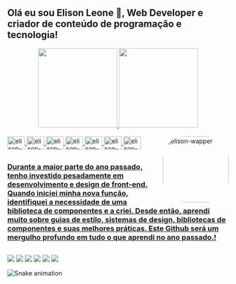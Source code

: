 ## Olá eu sou Elison Leone 🐍, Web Developer e criador de conteúdo de programação e tecnologia!
<div align="center">
  <a href="https://github.com/elisonleone">
  <img height="180em" src="https://github-readme-stats.vercel.app/api?username=elisonleone&show_icons=true&theme=dark&include_all_commits=true&count_private=true"/>
  <img height="180em" src="https://github-readme-stats.vercel.app/api/top-langs/?username=elisonleone&layout=compact&langs_count=7&theme=dark"/>
</div>
<div style="display: inline_block"><br>
    <img align="center" alt="elison-nextjs" height="30" width="40" src="https://cdn.jsdelivr.net/gh/devicons/devicon/icons/nextjs/nextjs-original.svg">
    <img align="center" alt="elison-reactjs" height="30" width="40" src="https://cdn.jsdelivr.net/gh/devicons/devicon/icons/react/react-original.svg">
    <img align="center" alt="elison-typescript" height="30" width="40" src="https://cdn.jsdelivr.net/gh/devicons/devicon/icons/typescript/typescript-original.svg">
    <img align="center" alt="elison-javascript" height="30" width="40" src="https://cdn.jsdelivr.net/gh/devicons/devicon/icons/javascript/javascript-original.svg">
    <img align="center" alt="elison-tailwindcss" height="30" width="40" src="https://cdn.jsdelivr.net/gh/devicons/devicon/icons/tailwindcss/tailwindcss-plain.svg">
    <img align="center" alt="elison-css3" height="30" width="40" src="https://cdn.jsdelivr.net/gh/devicons/devicon/icons/css3/css3-original.svg">
    <img align="center" alt="elison-html" height="30" width="40" src="https://cdn.jsdelivr.net/gh/devicons/devicon/icons/html5/html5-original.svg">
    <img align="right" alt="elison-wapper" height="150" style="border-radius:50px;" src="https://freefiremobile-a.akamaihd.net/common/web_event/officialwebsite/character/Shirou/2d.png">
</div>

##

### Durante a maior parte do ano passado, tenho investido pesadamente em desenvolvimento e design de front-end. Quando iniciei minha nova função, identifiquei a necessidade de uma biblioteca de componentes e a criei. Desde então, aprendi muito sobre guias de estilo, sistemas de design, bibliotecas de componentes e suas melhores práticas. Este Github será um mergulho profundo em tudo o que aprendi no ano passado.!

##

<div>
<a href="https://www.instagram.com/elison.leone"target="_blank"><img src="https://img.shields.io/badge/Instagram-E4405F?style=for-the-badge&logo=instagram&logoColor=white" target="_blank"></a>
  <a href="https://https://www.facebook.com/elisonleone" target="_blank"><img src="https://img.shields.io/badge/Facebook-1877F2?style=for-the-badge&logo=facebook&logoColor=white" target="_blank"></a>
 	<a href="mailto:elisonleone@outlook.com" target="_blank"><img src="https://img.shields.io/badge/Microsoft_Outlook-0078D4?style=for-the-badge&logo=microsoft-outlook&logoColor=white" target="_blank"></a>
 <a href="https://www.tiktok.com/@elisonleone?is_from_webapp=1&sender_device=pc" target="_blank"><img src="https://img.shields.io/badge/TikTok-000000?style=for-the-badge&logo=tiktok&logoColor=white" target="_blank"></a> 
  <a href = "https://discord.gg/CxnD4BYbFz"><img src="https://img.shields.io/badge/Discord-7289DA?style=for-the-badge&logo=discord&logoColor=white" target="_blank"></a>
  <a href="https://www.linkedin.com/in/elison-leone-272152248" target="_blank"><img src="https://img.shields.io/badge/LinkedIn-0077B5?style=for-the-badge&logo=linkedin&logoColor=white" target="_blank"></a>

  ![Snake animation](https://github.com/elisonleone/elisonleone/blob/output/github-contribution-grid-snake.svg)
 
</div>
